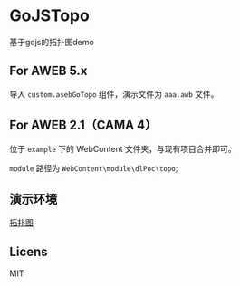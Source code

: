 # GoJSTopo

基于gojs的拓扑图demo

## For AWEB 5.x

导入 `custom.asebGoTopo` 组件，演示文件为 `aaa.awb` 文件。


## For AWEB 2.1（CAMA 4）

位于 `example` 下的 WebContent 文件夹，与现有项目合并即可。

`module` 路径为 `WebContent\module\dlPoc\topo`; 

## 演示环境

[拓扑图](https://tqtiwvfdn.github.io/GoJSTopo/)


## Licens

MIT
